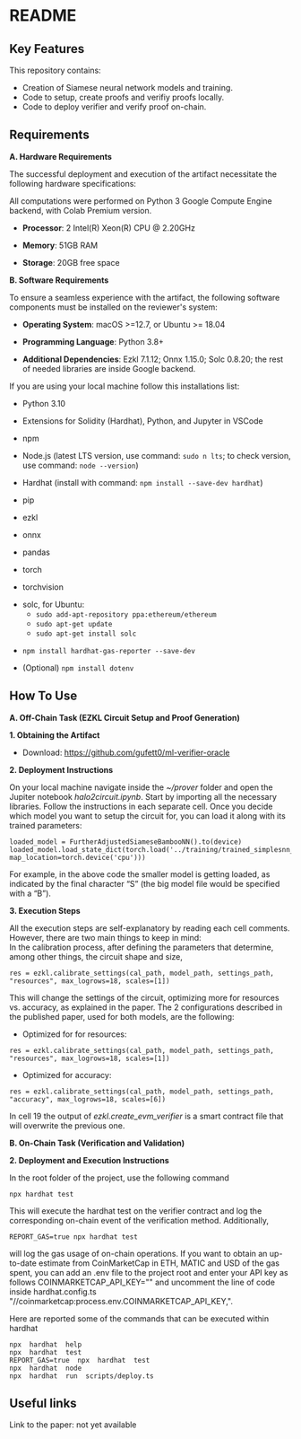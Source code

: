
# README

## Key Features
This repository contains:

* Creation of Siamese neural network models and training.  
* Code to setup, create proofs and verifiy proofs locally.
* Code to deploy verifier and verify proof on-chain.

## Requirements

**A. Hardware Requirements**

The successful deployment and execution of the artifact necessitate the following hardware specifications:

All computations were performed on Python 3 Google Compute Engine backend, with Colab Premium version.

+ **Processor**: 2 Intel(R) Xeon(R) CPU @ 2.20GHz

+ **Memory**: 51GB RAM

+ **Storage**: 20GB free space

**B. Software Requirements**

To ensure a seamless experience with the artifact, the following software components must be installed on the reviewer's system:

+ **Operating System**: macOS >=12.7, or Ubuntu >= 18.04

+ **Programming Language**: Python 3.8+

+ **Additional Dependencies**: Ezkl 7.1.12; Onnx 1.15.0; Solc 0.8.20; the rest of needed libraries are inside Google backend.

If you are using your local machine follow this installations list:

+ Python 3.10
+ Extensions for Solidity (Hardhat), Python, and Jupyter in VSCode
+ npm
+ Node.js (latest LTS version, use command: `sudo n lts`; to check version, use command: `node --version`)

+ Hardhat (install with command: `npm install --save-dev hardhat`)

+ pip

+ ezkl

+ onnx

+ pandas

+ torch

+ torchvision


* solc, for Ubuntu:
  - `sudo add-apt-repository ppa:ethereum/ethereum`
  - `sudo apt-get update`
  - `sudo apt-get install solc`
 
+ `npm install hardhat-gas-reporter --save-dev`

+ (Optional) `npm install dotenv`

## How To Use

**A. Off-Chain Task (EZKL Circuit Setup and Proof Generation)**

**1. Obtaining the Artifact**

+ Download: https://github.com/gufett0/ml-verifier-oracle

**2. Deployment Instructions**

On your local machine navigate inside the _~/prover_ folder and open the Jupiter notebook _halo2circuit.ipynb_. Start by importing all the necessary libraries. Follow the instructions in each separate cell. Once you decide which model you want to setup the circuit for, you can load it along with its trained parameters:

```
loaded_model = FurtherAdjustedSiameseBambooNN().to(device)
loaded_model.load_state_dict(torch.load('../training/trained_simplesnn_lr_0.01S.pth', map_location=torch.device('cpu')))
```

For example, in the above code the smaller model is getting loaded, as indicated by the final character “S” (the big model file would be specified with a “B”).

**3. Execution Steps**

All the execution steps are self-explanatory by reading each cell comments.  
However, there are two main things to keep in mind:  
In the calibration process, after defining the parameters that determine, among other things, the circuit shape and size, 
```shell
res = ezkl.calibrate_settings(cal_path, model_path, settings_path, "resources", max_logrows=18, scales=[1])
```
This will change the settings of the circuit, optimizing more for resources vs. accuracy, as explained in the paper. The 2 configurations described in the published paper, used for both models, are the following:

+ Optimized for for resources:
```shell
res = ezkl.calibrate_settings(cal_path, model_path, settings_path, "resources", max_logrows=18, scales=[1])
```
+ Optimized for accuracy:
```shell
res = ezkl.calibrate_settings(cal_path, model_path, settings_path, "accuracy", max_logrows=18, scales=[6])
```
In cell 19 the output of _ezkl.create_evm_verifier_ is a smart contract file that will overwrite the previous one.  

**B. On-Chain Task (Verification and Validation)**

**2. Deployment and Execution Instructions**

In the root folder of the project, use the following command  
```
npx hardhat test
```

This will execute the hardhat test on the verifier contract and log the corresponding on-chain event of the verification method. Additionally, 
```
REPORT_GAS=true npx hardhat test 
```
will log the gas usage of on-chain operations. If you want to obtain an up-to-date estimate from CoinMarketCap in ETH, MATIC and USD of the gas spent, you can add an .env file to the project root and enter your API key as follows COINMARKETCAP_API_KEY="" and uncomment the line of code inside hardhat.config.ts "//coinmarketcap:process.env.COINMARKETCAP_API_KEY,".

Here are reported some of the commands that can be executed within hardhat
```
npx  hardhat  help
npx  hardhat  test
REPORT_GAS=true  npx  hardhat  test
npx  hardhat  node
npx  hardhat  run  scripts/deploy.ts
```


## Useful links

Link to the paper: not yet available
